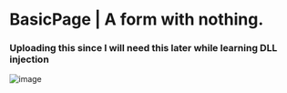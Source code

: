 # BasicPage | A form with nothing.
### Uploading this since I will need this later while learning DLL injection

![image](https://github.com/ohusq/BasicPage/assets/109988692/159546bc-8193-4307-88a8-297bf688fb5b)
